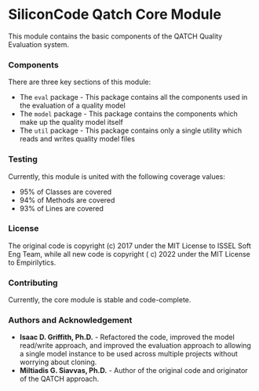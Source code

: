 # SiliconCode Qatch Core Module

This module contains the basic components of the QATCH Quality Evaluation system.

### Components

There are three key sections of this module:

* The `eval` package - This package contains all the components used in the evaluation of a quality model
* The `model` package - This package contains the components which make up the quality model itself
* The `util` package - This package contains only a single utility which reads and writes quality model files

### Testing

Currently, this module is united with the following coverage values:

* 95% of Classes are covered
* 94% of Methods are covered
* 93% of Lines are covered

### License

The original code is copyright (c) 2017 under the MIT License to ISSEL Soft Eng Team, while all new code is copyright (
c) 2022 under the MIT License to Empirilytics.

### Contributing

Currently, the core module is stable and code-complete.

### Authors and Acknowledgement

* **Isaac D. Griffith, Ph.D.** - Refactored the code, improved the model read/write approach, and improved the evaluation
  approach to allowing a single model instance to be used across multiple projects without worrying about cloning.
* **Miltiadis G. Siavvas, Ph.D.** - Author of the original code and originator of the QATCH approach.
